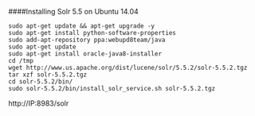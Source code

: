 
####Installing Solr 5.5 on Ubuntu 14.04
```
sudo apt-get update && apt-get upgrade -y
sudo apt-get install python-software-properties
sudo add-apt-repository ppa:webupd8team/java
sudo apt-get update
sudo apt-get install oracle-java8-installer
cd /tmp
wget http://www.us.apache.org/dist/lucene/solr/5.5.2/solr-5.5.2.tgz
tar xzf solr-5.5.2.tgz
cd solr-5.5.2/bin/
sudo solr-5.5.2/bin/install_solr_service.sh solr-5.5.2.tgz
```
http://IP:8983/solr
